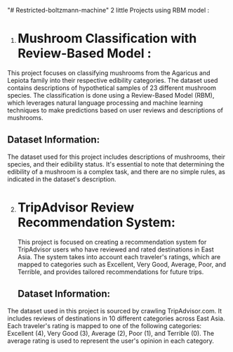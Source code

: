 "# Restricted-boltzmann-machine" 
2 little Projects using RBM model :
1) # Mushroom Classification with Review-Based Model :
  This project focuses on classifying mushrooms from the Agaricus and Lepiota family into their respective edibility categories. The dataset used contains descriptions of hypothetical samples of 23 different mushroom species.
The classification is done using a Review-Based Model (RBM), which leverages natural language processing and machine learning techniques to make predictions based on user reviews and descriptions of mushrooms.
## Dataset Information:
The dataset used for this project includes descriptions of mushrooms, their species, and their edibility status. It's essential to note that determining the edibility of a mushroom is a complex task, and there are no simple rules, as indicated in the dataset's description.

2) # TripAdvisor Review Recommendation System:
   This project is focused on creating a recommendation system for TripAdvisor users who have reviewed and rated destinations in East Asia. The system takes into account each traveler's ratings, which are   
   mapped to categories such as Excellent, Very Good, Average, Poor, and Terrible, and provides tailored recommendations for future trips.

    ## Dataset Information:
The dataset used in this project is sourced by crawling TripAdvisor.com. It includes reviews of destinations in 10 different categories across East Asia. Each traveler's rating is mapped to one of the following categories: Excellent (4), Very Good (3), Average (2), Poor (1), and Terrible (0). The average rating is used to represent the user's opinion in each category.
